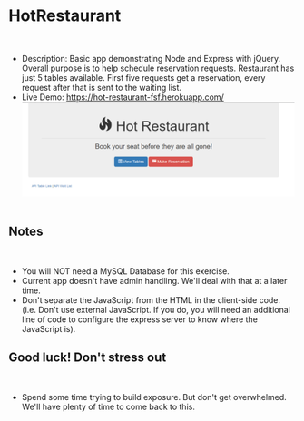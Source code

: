 # HotRestaurant
​
* Description: Basic app demonstrating Node and Express with jQuery. Overall purpose is to help schedule reservation requests. Restaurant has just 5 tables available. First five requests get a reservation, every request after that is sent to the waiting list.
* Live Demo: <https://hot-restaurant-fsf.herokuapp.com/>
​
![Hot Restaurant Image](Images/HotRestaurant.png)
​
## Notes
​
* You will NOT need a MySQL Database for this exercise.
* Current app doesn't have admin handling. We'll deal with that at a later time.
* Don't separate the JavaScript from the HTML in the client-side code. (i.e. Don't use external JavaScript. If you do, you will need an additional line of code to configure the express server to know where the JavaScript is).
​
## Good luck! Don't stress out
​
* Spend some time trying to build exposure. But don't get overwhelmed. We'll have plenty of time to come back to this.